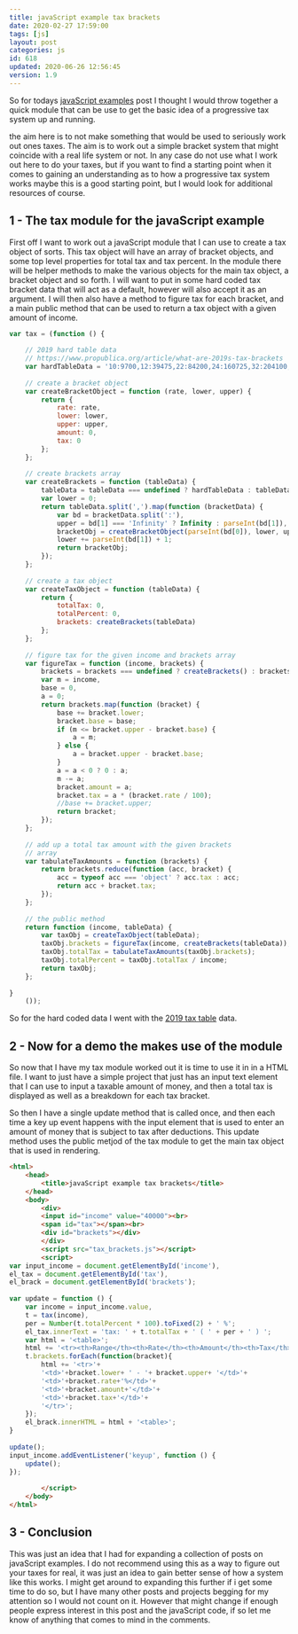 ```yaml
---
title: javaScript example tax brackets
date: 2020-02-27 17:59:00
tags: [js]
layout: post
categories: js
id: 618
updated: 2020-06-26 12:56:45
version: 1.9
---
```


So for todays [javaScript examples](https://developer.mozilla.org/en-US/docs/Learn/JavaScript/First_steps/What_is_JavaScript) post I thought I would throw together a quick module that can be use to get the basic idea of a progressive tax system up and running. 

the aim here is to not make something that would be used to seriously work out ones taxes. The aim is to work out a simple bracket system that might coincide with a real life system or not. In any case do not use what I work out here to do your taxes, but if you want to find a starting point when it comes to gaining an understanding as to how a progressive tax system works maybe this is a good starting point, but I would look for additional resources of course.

<!-- more -->

## 1 - The tax module for the javaScript example

First off I want to work out a javaScript module that I can use to create a tax object of sorts. This tax object will have an array of bracket objects, and some top level properties for total tax and tax percent. In the module there will be helper methods to make the various objects for the main tax object, a bracket object and so forth. I will want to put in some hard coded tax bracket data that will act as a default, however will also accept it as an argument. I will then also have a method to figure tax for each bracket, and a main public method that can be used to return a tax object with a given amount of income.

```js
var tax = (function () {
 
    // 2019 hard table data
    // https://www.propublica.org/article/what-are-2019s-tax-brackets
    var hardTableData = '10:9700,12:39475,22:84200,24:160725,32:204100,35:510300,37:Infinity';
 
    // create a bracket object
    var createBracketObject = function (rate, lower, upper) {
        return {
            rate: rate,
            lower: lower,
            upper: upper,
            amount: 0,
            tax: 0
        };
    };
 
    // create brackets array
    var createBrackets = function (tableData) {
        tableData = tableData === undefined ? hardTableData : tableData;
        var lower = 0;
        return tableData.split(',').map(function (bracketData) {
            var bd = bracketData.split(':'),
            upper = bd[1] === 'Infinity' ? Infinity : parseInt(bd[1]),
            bracketObj = createBracketObject(parseInt(bd[0]), lower, upper);
            lower += parseInt(bd[1]) + 1;
            return bracketObj;
        });
    };
 
    // create a tax object
    var createTaxObject = function (tableData) {
        return {
            totalTax: 0,
            totalPercent: 0,
            brackets: createBrackets(tableData)
        };
    };
 
    // figure tax for the given income and brackets array
    var figureTax = function (income, brackets) {
        brackets = brackets === undefined ? createBrackets() : brackets;
        var m = income,
        base = 0,
        a = 0;
        return brackets.map(function (bracket) {
            base += bracket.lower;
            bracket.base = base;
            if (m <= bracket.upper - bracket.base) {
                a = m;
            } else {
                a = bracket.upper - bracket.base;
            }
            a = a < 0 ? 0 : a;
            m -= a;
            bracket.amount = a;
            bracket.tax = a * (bracket.rate / 100);
            //base += bracket.upper;
            return bracket;
        });
    };
 
    // add up a total tax amount with the given brackets
    // array
    var tabulateTaxAmounts = function (brackets) {
        return brackets.reduce(function (acc, bracket) {
            acc = typeof acc === 'object' ? acc.tax : acc;
            return acc + bracket.tax;
        });
    };
 
    // the public method
    return function (income, tableData) {
        var taxObj = createTaxObject(tableData);
        taxObj.brackets = figureTax(income, createBrackets(tableData));
        taxObj.totalTax = tabulateTaxAmounts(taxObj.brackets);
        taxObj.totalPercent = taxObj.totalTax / income;
        return taxObj;
    };
 
}
    ());
```

So for the hard coded data I went with the [2019 tax table](https://www.propublica.org/article/what-are-2019s-tax-brackets) data.

## 2 - Now for a demo the makes use of the module

So now that I have my tax module worked out it is time to use it in in a HTML file. I want to just have a simple project that just has an input text element that I can use to input a taxable amount of money, and then a total tax is displayed as well as a breakdown for each tax bracket.

So then I have a single update method that is called once, and then each time a key up event happens with the input element that is used to enter an amount of money that is subject to tax after deductions. This update method uses the public metjod of the tax module to get the main tax object that is used in rendering.

```html
<html>
    <head>
        <title>javaScript example tax brackets</title>
    </head>
    <body>
        <div>
        <input id="income" value="40000"><br>
        <span id="tax"></span><br>
        <div id="brackets"></div>
        </div>
        <script src="tax_brackets.js"></script>
        <script>
var input_income = document.getElementById('income'),
el_tax = document.getElementById('tax'),
el_brack = document.getElementById('brackets');
 
var update = function () {
    var income = input_income.value,
    t = tax(income),
    per = Number(t.totalPercent * 100).toFixed(2) + ' %';
    el_tax.innerText = 'tax: ' + t.totalTax + ' ( ' + per + ' ) ';
    var html = '<table>';
    html += '<tr><th>Range</th><th>Rate</th><th>Amount</th><th>Tax</th></tr>';
    t.brackets.forEach(function(bracket){
        html += '<tr>'+
        '<td>'+bracket.lower+ ' - '+ bracket.upper+ '</td>'+
        '<td>'+bracket.rate+'%</td>'+
        '<td>'+bracket.amount+'</td>'+
        '<td>'+bracket.tax+'</td>'+
        '</tr>';
    });
    el_brack.innerHTML = html + '<table>';
}
 
update();
input_income.addEventListener('keyup', function () {
    update();
});
 
        </script>
    </body>
</html>
```

## 3 - Conclusion

This was just an idea that I had for expanding a collection of posts on javaScript examples. I do not recommend using this as a way to figure out your taxes for real, it was just an idea to gain better sense of how a system like this works. I might get around to expanding this further if i get some time to do so, but I have many other posts and projects begging for my attention so I would not count on it. However that might change if enough people express interest in this post and the javaScript code, if so let me know of anything that comes to mind in the comments.